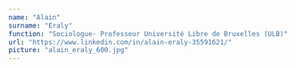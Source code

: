 ```yaml
---
name: "Alain"
surname: "Eraly"
function: "Sociologue- Professeur Université Libre de Bruxelles (ULB)"
url: "https://www.linkedin.com/in/alain-eraly-35591621/"
picture: "alain_eraly_600.jpg"
---
```

